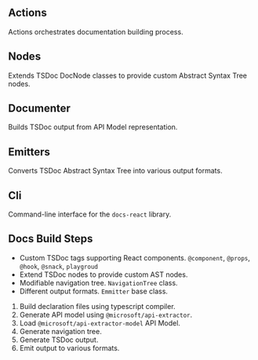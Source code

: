 ## Actions

Actions orchestrates documentation building process.

## Nodes

Extends TSDoc DocNode classes to provide custom Abstract Syntax Tree nodes.

## Documenter

Builds TSDoc output from API Model representation.

## Emitters

Converts TSDoc Abstract Syntax Tree into various output formats.

## Cli

Command-line interface for the `docs-react` library.

## Docs Build Steps

- Custom TSDoc tags supporting React components. `@component`, `@props`, `@hook`, `@snack`, `playgroud`
- Extend TSDoc nodes to provide custom AST nodes.
- Modifiable navigation tree. `NavigationTree` class.
- Different output formats. `Emmitter` base class.

1. Build declaration files using typescript compiler.
2. Generate API model using `@microsoft/api-extractor`.
3. Load `@microsoft/api-extractor-model` API Model.
4. Generate navigation tree.
5. Generate TSDoc output.
6. Emit output to various formats.
